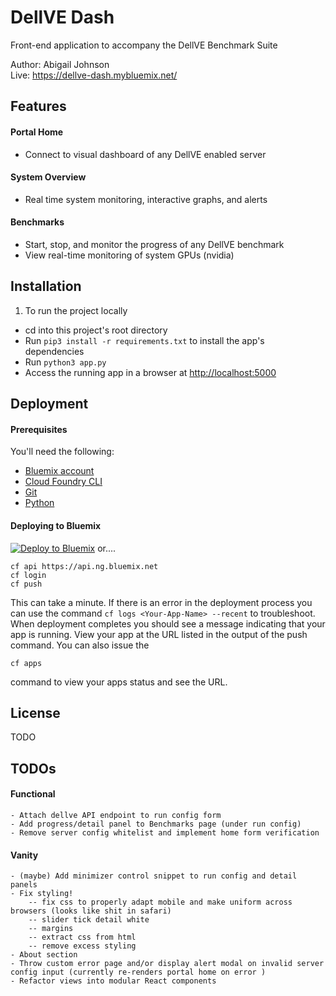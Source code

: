 # DellVE Dash
Front-end application to accompany the DellVE Benchmark Suite  

Author: Abigail Johnson  
Live: https://dellve-dash.mybluemix.net/

## Features
#### Portal Home
+ Connect to visual dashboard of any DellVE enabled server  
#### System Overview
+ Real time system monitoring, interactive graphs, and alerts
#### Benchmarks
+ Start, stop, and monitor the progress of any DellVE benchmark
+ View real-time monitoring of system GPUs (nvidia)

## Installation
1. To run the project locally
+ cd into this project's root directory
+ Run `pip3 install -r requirements.txt` to install the app's dependencies
+ Run `python3 app.py`
+ Access the running app in a browser at <http://localhost:5000>

## Deployment
#### Prerequisites
You'll need the following:
* [Bluemix account](https://console.ng.bluemix.net/registration/)
* [Cloud Foundry CLI](https://github.com/cloudfoundry/cli#downloads)
* [Git](https://git-scm.com/downloads)
* [Python](https://www.python.org/downloads/)

#### Deploying to Bluemix
[![Deploy to Bluemix](https://bluemix.net/deploy/button.png)](https://bluemix.net/deploy)
or....
```
cf api https://api.ng.bluemix.net
cf login
cf push
```
This can take a minute. If there is an error in the deployment process you can use the command `cf logs <Your-App-Name> --recent` to troubleshoot.
When deployment completes you should see a message indicating that your app is running.  View your app at the URL listed in the output of the push command.  You can also issue the
  ```
cf apps
  ```
command to view your apps status and see the URL.

## License
TODO

## TODOs
#### Functional
    - Attach dellve API endpoint to run config form
    - Add progress/detail panel to Benchmarks page (under run config)
    - Remove server config whitelist and implement home form verification
#### Vanity
    - (maybe) Add minimizer control snippet to run config and detail panels
    - Fix styling!
        -- fix css to properly adapt mobile and make uniform across browsers (looks like shit in safari)  
        -- slider tick detail white  
        -- margins  
        -- extract css from html   
        -- remove excess styling  
    - About section
    - Throw custom error page and/or display alert modal on invalid server config input (currently re-renders portal home on error )
    - Refactor views into modular React components
